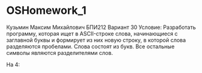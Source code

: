# OSHomework_1
Кузьмин Максим Михайлович БПИ212 Вариант 30
Условие:
Разработать программу, которая ищет в ASCII-строке слова, начинающиеся с заглавной буквы и формирует из них новую
строку, в которой слова разделяются пробелами. Слова состоят из
букв. Все остальные символы являются разделителями слов.

На 4:

